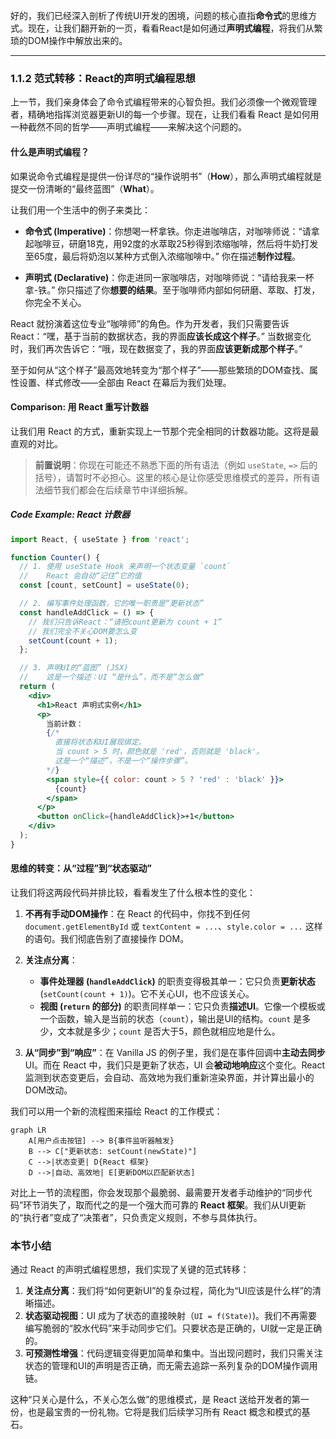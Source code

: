 好的，我们已经深入剖析了传统UI开发的困境，问题的核心直指**命令式**的思维方式。现在，让我们翻开新的一页，看看React是如何通过**声明式编程**，将我们从繁琐的DOM操作中解放出来的。

---

### 1.1.2 范式转移：React的声明式编程思想

上一节，我们亲身体会了命令式编程带来的心智负担。我们必须像一个微观管理者，精确地指挥浏览器更新UI的每一个步骤。现在，让我们看看 React 是如何用一种截然不同的哲学——声明式编程——来解决这个问题的。

#### 什么是声明式编程？

如果说命令式编程是提供一份详尽的“操作说明书”（**How**），那么声明式编程就是提交一份清晰的“最终蓝图”（**What**）。

让我们用一个生活中的例子来类比：

*   **命令式 (Imperative)**：你想喝一杯拿铁。你走进咖啡店，对咖啡师说：“请拿起咖啡豆，研磨18克，用92度的水萃取25秒得到浓缩咖啡，然后将牛奶打发至65度，最后将奶泡以某种方式倒入浓缩咖啡中。” 你在描述**制作过程**。

*   **声明式 (Declarative)**：你走进同一家咖啡店，对咖啡师说：“请给我来一杯拿-铁。” 你只描述了你**想要的结果**。至于咖啡师内部如何研磨、萃取、打发，你完全不关心。

React 就扮演着这位专业“咖啡师”的角色。作为开发者，我们只需要告诉 React：“嘿，基于当前的数据状态，我的界面**应该长成这个样子**。” 当数据变化时，我们再次告诉它：“哦，现在数据变了，我的界面**应该更新成那个样子**。”

至于如何从“这个样子”最高效地转变为“那个样子”——那些繁琐的DOM查找、属性设置、样式修改——全部由 React 在幕后为我们处理。

#### Comparison: 用 React 重写计数器

让我们用 React 的方式，重新实现上一节那个完全相同的计数器功能。这将是最直观的对比。

> **前置说明**：你现在可能还不熟悉下面的所有语法（例如 `useState`, `=>` 后的括号），请暂时不必担心。这里的核心是让你感受思维模式的差异，所有语法细节我们都会在后续章节中详细拆解。

##### Code Example: React 计数器

```jsx
import React, { useState } from 'react';

function Counter() {
  // 1. 使用 useState Hook 来声明一个状态变量 `count`
  //    React 会自动“记住”它的值
  const [count, setCount] = useState(0);

  // 2. 编写事件处理函数，它的唯一职责是“更新状态”
  const handleAddClick = () => {
    // 我们只告诉React：“请把count更新为 count + 1”
    // 我们完全不关心DOM要怎么变
    setCount(count + 1);
  };

  // 3. 声明UI的“蓝图” (JSX)
  //    这是一个描述：UI “是什么”，而不是“怎么做”
  return (
    <div>
      <h1>React 声明式实例</h1>
      <p>
        当前计数：
        {/*
          直接将状态和UI展现绑定。
          当 count > 5 时，颜色就是 'red'，否则就是 'black'。
          这是一个“描述”，不是一个“操作步骤”。
        */}
        <span style={{ color: count > 5 ? 'red' : 'black' }}>
          {count}
        </span>
      </p>
      <button onClick={handleAddClick}>+1</button>
    </div>
  );
}
```

#### 思维的转变：从“过程”到“状态驱动”

让我们将这两段代码并排比较，看看发生了什么根本性的变化：

1.  **不再有手动DOM操作**：在 React 的代码中，你找不到任何 `document.getElementById` 或 `textContent = ...`、`style.color = ...` 这样的语句。我们彻底告别了直接操作 DOM。

2.  **关注点分离**：
    *   **事件处理器 (`handleAddClick`)** 的职责变得极其单一：它只负责**更新状态** (`setCount(count + 1)`)。它不关心UI，也不应该关心。
    *   **视图 (`return` 的部分)** 的职责同样单一：它只负责**描述UI**。它像一个模板或一个函数，输入是当前的状态（`count`），输出是UI的结构。`count` 是多少，文本就是多少；`count` 是否大于5，颜色就相应地是什么。

3.  **从“同步”到“响应”**：在 Vanilla JS 的例子里，我们是在事件回调中**主动去同步**UI。而在 React 中，我们只是更新了状态，UI 会**被动地响应**这个变化。React 监测到状态变更后，会自动、高效地为我们重新渲染界面，并计算出最小的DOM改动。

我们可以用一个新的流程图来描绘 React 的工作模式：

```mermaid
graph LR
    A[用户点击按钮] --> B{事件监听器触发}
    B --> C["更新状态: setCount(newState)"]
    C -->|状态变更| D{React 框架}
    D -->|自动、高效地| E[更新DOM以匹配新状态]
```

对比上一节的流程图，你会发现那个最脆弱、最需要开发者手动维护的“同步代码”环节消失了，取而代之的是一个强大而可靠的 **React 框架**。我们从UI更新的“执行者”变成了“决策者”，只负责定义规则，不参与具体执行。

### 本节小结

通过 React 的声明式编程思想，我们实现了关键的范式转移：

1.  **关注点分离**：我们将“如何更新UI”的复杂过程，简化为“UI应该是什么样”的清晰描述。
2.  **状态驱动视图**：UI 成为了状态的直接映射（`UI = f(State)`)。我们不再需要编写脆弱的“胶水代码”来手动同步它们。只要状态是正确的，UI就一定是正确的。
3.  **可预测性增强**：代码逻辑变得更加简单和集中。当出现问题时，我们只需关注状态的管理和UI的声明是否正确，而无需去追踪一系列复杂的DOM操作调用链。

这种“只关心是什么，不关心怎么做”的思维模式，是 React 送给开发者的第一份，也是最宝贵的一份礼物。它将是我们后续学习所有 React 概念和模式的基石。